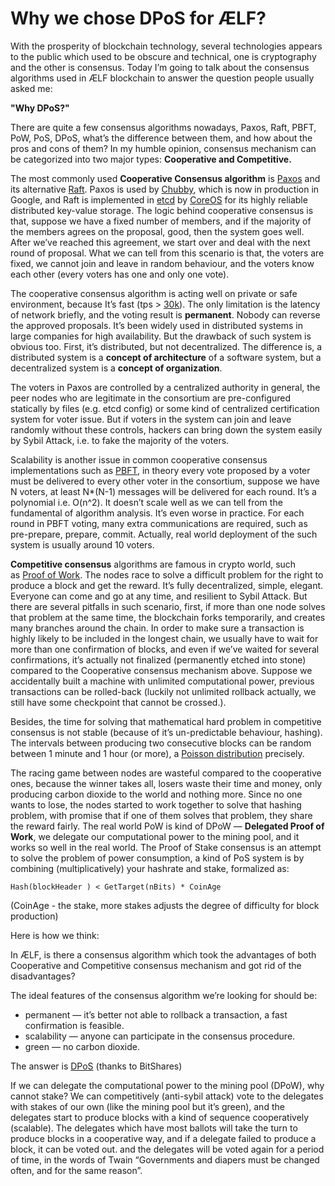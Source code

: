 # Why we chose DPoS for ÆLF?
With the prosperity of blockchain technology, several technologies appears to the public which used to be obscure and technical, one is cryptography and the other is consensus. Today I’m going to talk about the consensus algorithms used in ÆLF blockchain to answer the question people usually asked me:

**"Why DPoS?"**

There are quite a few consensus algorithms nowadays, Paxos, Raft, PBFT, PoW, PoS, DPoS, what’s the difference between them, and how about the pros and cons of them? In my humble opinion, consensus mechanism can be categorized into two major types: **Cooperative and Competitive.**

The most commonly used **Cooperative Consensus algorithm** is [Paxos](https://en.wikipedia.org/wiki/Paxos_(computer_science)) and its alternative [Raft](http://thesecretlivesofdata.com/raft/). Paxos is used by [Chubby](https://research.google.com/archive/chubby.html), which is now in production in Google, and Raft is implemented in [etcd](https://github.com/coreos/etcd) by [CoreOS](https://coreos.com/) for its highly reliable distributed key-value storage. The logic behind cooperative consensus is that, suppose we have a fixed number of members, and if the majority of the members agrees on the proposal, good, then the system goes well. After we’ve reached this agreement, we start over and deal with the next round of proposal. What we can tell from this scenario is that, the voters are fixed, we cannot join and leave in random behaviour, and the voters know each other (every voters has one and only one vote).

The cooperative consensus algorithm is acting well on private or safe environment, because It’s fast (tps > [30k](https://github.com/coreos/etcd/blob/master/Documentation/op-guide/performance.md)). The only limitation is the latency of network briefly, and the voting result is **permanent**. Nobody can reverse the approved proposals. It’s been widely used in distributed systems in large companies for high availability. But the drawback of such system is obvious too. First, it’s distributed, but not decentralized. The difference is, a distributed system is a **concept of architecture** of a software system, but a decentralized system is a **concept of organization**.  

The voters in Paxos are controlled by a centralized authority in general, the peer nodes who are legitimate in the consortium are pre-configured statically by files (e.g. etcd config) or some kind of centralized certification system for voter issue. But if voters in the system can join and leave randomly without these controls, hackers can bring down the system easily by Sybil Attack, i.e. to fake the majority of the voters.

Scalability is another issue in common cooperative consensus implementations such as [PBFT](https://en.wikipedia.org/wiki/Byzantine_fault_tolerance), in theory every vote proposed by a voter must be delivered to every other voter in the consortium, suppose we have N voters, at least N*(N-1) messages will be delivered for each round. It’s a polynomial i.e. O(n^2). It doesn’t scale well as we can tell from the fundamental of algorithm analysis. It’s even worse in practice. For each round in PBFT voting, many extra communications are required, such as pre-prepare, prepare, commit. Actually, real world deployment of the such system is usually around 10 voters.

**Competitive consensus** algorithms are famous in crypto world, such as [Proof of Work](https://en.bitcoin.it/wiki/Proof_of_work). The nodes race to solve a difficult problem for the right to produce a block and get the reward. It’s fully decentralized, simple, elegant. Everyone can come and go at any time, and resilient to Sybil Attack. But there are several pitfalls in such scenario, first, if more than one node solves that problem at the same time, the blockchain forks temporarily, and creates many branches around the chain. In order to make sure a transaction is highly likely to be included in the longest chain, we usually have to wait for more than one confirmation of blocks, and even if we’ve waited for several confirmations, it’s actually not finalized (permanently etched into stone) compared to the Cooperative consensus mechanism above. Suppose we accidentally built a machine with unlimited computational power, previous transactions can be rolled-back (luckily not unlimited rollback actually, we still have some checkpoint that cannot be crossed.).

Besides, the time for solving that mathematical hard problem in competitive consensus is not stable (because of it’s un-predictable behaviour, hashing). The intervals between producing two consecutive blocks can be random between 1 minute and 1 hour (or more), a [Poisson distribution](https://en.bitcoin.it/wiki/Proof_of_work) precisely.

The racing game between nodes are wasteful compared to the cooperative ones, because the winner takes all, losers waste their time and money, only producing carbon dioxide to the world and nothing more. Since no one wants to lose, the nodes started to work together to solve that hashing problem, with promise that if one of them solves that problem, they share the reward fairly. The real world PoW is kind of DPoW — **Delegated Proof of Work**, we delegate our computational power to the mining pool, and it works so well in the real world.
The Proof of Stake consensus is an attempt to solve the problem of power consumption, a kind of PoS system is by combining (multiplicatively) your hashrate and stake, formalized as:

`Hash(blockHeader ) < GetTarget(nBits) * CoinAge`

(CoinAge - the stake, more stakes adjusts the degree of difficulty for block production)

Here is how we think:

In ÆLF, is there a consensus algorithm which took the advantages of both Cooperative and Competitive consensus mechanism and got rid of the disadvantages?

The ideal features of the consensus algorithm we’re looking for should be:

* permanent — it’s better not able to rollback a transaction, a fast confirmation is feasible.
* scalability — anyone can participate in the consensus procedure.
* green — no carbon dioxide.

The answer is [DPoS](https://bitshares.org/technology/delegated-proof-of-stake-consensus/) (thanks to BitShares)

If we can delegate the computational power to the mining pool (DPoW), why cannot stake? We can competitively (anti-sybil attack) vote to the delegates with stakes of our own (like the mining pool but it’s green), and the delegates start to produce blocks with a kind of sequence cooperatively (scalable). The delegates which have most ballots will take the turn to produce blocks in a cooperative way, and if a delegate failed to produce a block, it can be voted out. and the delegates will be voted again for a period of time, in the words of Twain “Governments and diapers must be changed often, and for the same reason”.

